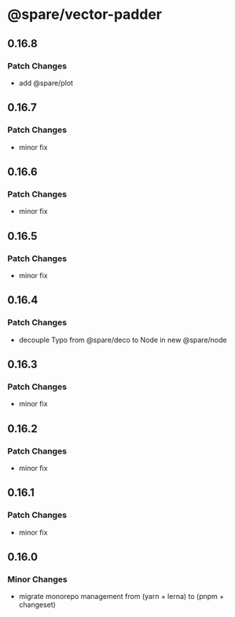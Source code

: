 # @spare/vector-padder

## 0.16.8

### Patch Changes

- add @spare/plot

## 0.16.7

### Patch Changes

- minor fix

## 0.16.6

### Patch Changes

- minor fix

## 0.16.5

### Patch Changes

- minor fix

## 0.16.4

### Patch Changes

- decouple Typo from @spare/deco to Node in new @spare/node

## 0.16.3

### Patch Changes

- minor fix

## 0.16.2

### Patch Changes

- minor fix

## 0.16.1

### Patch Changes

- minor fix

## 0.16.0

### Minor Changes

- migrate monorepo management from (yarn + lerna) to (pnpm + changeset)
